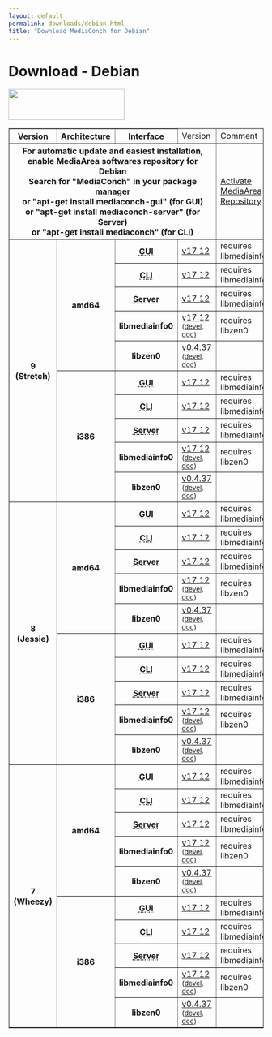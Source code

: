 ```yaml
---
layout: default
permalink: downloads/debian.html
title: "Download MediaConch for Debian"
---
```


# Download - Debian

<img src="/MediaConch/images/Debian.png" width="229" height="61"><br />

<table border="1">
<thead>
<tr class="table-header">
    <th>Version</th>
    <th>Architecture</th>
    <th>Interface</th>
    <td>Version</td>
    <td>Comment</td>
</tr>
</thead>
<tbody>
<tr>
    <th colspan="4">For automatic update and easiest installation, enable MediaArea softwares repository for Debian<br />Search for "MediaConch" in your package manager<br />or "apt-get install mediaconch-gui" (for GUI)<br /> or "apt-get install mediaconch-server" (for Server)<br /> or "apt-get install mediaconch" (for CLI)</th>
    <td><a href='/Repos'>Activate MediaArea Repository</a></td>
</tr>
<tr>
    <th rowspan="10" id="9">9 (Stretch)</th>
    <th rowspan="5" id="9.amd64">amd64</th>
    <th><abbr title="Graphical User Interface">GUI</abbr></th>
    <td><a href="//mediaarea.net/download/binary/mediaconch-gui/17.12/mediaconch-gui_17.12-1_amd64.Debian_9.0.deb">v17.12</a></td>
    <td>requires libmediainfo0</td>
</tr>
<tr>
    <th><abbr title="Command Line Interface">CLI</abbr></th>
    <td><a href="//mediaarea.net/download/binary/mediaconch/17.12/mediaconch_17.12-1_amd64.Debian_9.0.deb">v17.12</a></td>
    <td>requires libmediainfo0</td>
</tr>
<tr>
    <th><abbr title="Server">Server</abbr></th>
    <td><a href="//mediaarea.net/download/binary/mediaconch-server/17.12/mediaconch-server_17.12-1_amd64.Debian_9.0.deb">v17.12</a></td>
    <td>requires libmediainfo0</td>
</tr>
<tr>
    <th>libmediainfo0</th>
    <td><a href="//mediaarea.net/download/binary/libmediainfo0/17.12/libmediainfo0v5_17.12-1_amd64.Debian_9.0.deb">v17.12</a> <small>(<a href="//mediaarea.net/download/binary/libmediainfo0/17.12/libmediainfo-dev_17.12-1_amd64.Debian_9.0.deb">devel</a>, <a href="//mediaarea.net/download/binary/libmediainfo0/17.12/libmediainfo-doc_17.12-1_amd64.Debian_9.0.deb">doc</a>)</small></td>
    <td>requires libzen0</td>
</tr>
<tr>
    <th>libzen0</th>
    <td><a href="//mediaarea.net/download/binary/libzen0/0.4.37/libzen0v5_0.4.37-1_amd64.Debian_9.0.deb">v0.4.37</a> <small>(<a href="//mediaarea.net/download/binary/libzen0/0.4.37/libzen-dev_0.4.37-1_amd64.Debian_9.0.deb">devel</a>, <a href="//mediaarea.net/download/binary/libzen0/0.4.37/libzen-doc_0.4.37-1_amd64.Debian_9.0.deb">doc</a>)</small></td>
    <td>&nbsp;</td>
</tr>
<tr>
    <th rowspan="5" id="9.i386">i386</th>
    <th><abbr title="Graphical User Interface">GUI</abbr></th>
    <td><a href="//mediaarea.net/download/binary/mediaconch-gui/17.12/mediaconch-gui_17.12-1_i386.Debian_9.0.deb">v17.12</a></td>
    <td>requires libmediainfo0</td>
</tr>
<tr>
    <th><abbr title="Command Line Interface">CLI</abbr></th>
    <td><a href="//mediaarea.net/download/binary/mediaconch/17.12/mediaconch_17.12-1_i386.Debian_9.0.deb">v17.12</a></td>
    <td>requires libmediainfo0</td>
</tr>
<tr>
    <th><abbr title="Server">Server</abbr></th>
    <td><a href="//mediaarea.net/download/binary/mediaconch-server/17.12/mediaconch-server_17.12-1_i386.Debian_9.0.deb">v17.12</a></td>
    <td>requires libmediainfo0</td>
</tr>
<tr>
    <th>libmediainfo0</th>
    <td><a href="//mediaarea.net/download/binary/libmediainfo0/17.12/libmediainfo0v5_17.12-1_i386.Debian_9.0.deb">v17.12</a> <small>(<a href="//mediaarea.net/download/binary/libmediainfo0/17.12/libmediainfo-dev_17.12-1_i386.Debian_9.0.deb">devel</a>, <a href="//mediaarea.net/download/binary/libmediainfo0/17.12/libmediainfo-doc_17.12-1_i386.Debian_9.0.deb">doc</a>)</small></td>
    <td>requires libzen0</td>
</tr>
<tr>
    <th>libzen0</th>
    <td><a href="//mediaarea.net/download/binary/libzen0/0.4.37/libzen0v5_0.4.37-1_i386.Debian_9.0.deb">v0.4.37</a> <small>(<a href="//mediaarea.net/download/binary/libzen0/0.4.37/libzen-dev_0.4.37-1_i386.Debian_9.0.deb">devel</a>, <a href="//mediaarea.net/download/binary/libzen0/0.4.37/libzen-doc_0.4.37-1_i386.Debian_9.0.deb">doc</a>)</small></td>
    <td>&nbsp;</td>
</tr>
<tr>
    <th rowspan="10" id="8">8 (Jessie)</th>
    <th rowspan="5" id="8.amd64">amd64</th>
    <th><abbr title="Graphical User Interface">GUI</abbr></th>
    <td><a href="//mediaarea.net/download/binary/mediaconch-gui/17.12/mediaconch-gui_17.12-1_amd64.Debian_8.0.deb">v17.12</a></td>
    <td>requires libmediainfo0</td>
</tr>
<tr>
    <th><abbr title="Command Line Interface">CLI</abbr></th>
    <td><a href="//mediaarea.net/download/binary/mediaconch/17.12/mediaconch_17.12-1_amd64.Debian_8.0.deb">v17.12</a></td>
    <td>requires libmediainfo0</td>
</tr>
<tr>
    <th><abbr title="Server">Server</abbr></th>
    <td><a href="//mediaarea.net/download/binary/mediaconch-server/17.12/mediaconch-server_17.12-1_amd64.Debian_8.0.deb">v17.12</a></td>
    <td>requires libmediainfo0</td>
</tr>
<tr>
    <th>libmediainfo0</th>
    <td><a href="//mediaarea.net/download/binary/libmediainfo0/17.12/libmediainfo0_17.12-1_amd64.Debian_8.0.deb">v17.12</a> <small>(<a href="//mediaarea.net/download/binary/libmediainfo0/17.12/libmediainfo-dev_17.12-1_amd64.Debian_8.0.deb">devel</a>, <a href="//mediaarea.net/download/binary/libmediainfo0/17.12/libmediainfo-doc_17.12-1_amd64.Debian_8.0.deb">doc</a>)</small></td>
    <td>requires libzen0</td>
</tr>
<tr>
    <th>libzen0</th>
    <td><a href="//mediaarea.net/download/binary/libzen0/0.4.37/libzen0_0.4.37-1_amd64.Debian_8.0.deb">v0.4.37</a> <small>(<a href="//mediaarea.net/download/binary/libzen0/0.4.37/libzen-dev_0.4.37-1_amd64.Debian_8.0.deb">devel</a>, <a href="//mediaarea.net/download/binary/libzen0/0.4.37/libzen-doc_0.4.37-1_amd64.Debian_8.0.deb">doc</a>)</small></td>
    <td>&nbsp;</td>
</tr>
<tr>
    <th rowspan="5" id="8.i386">i386</th>
    <th><abbr title="Graphical User Interface">GUI</abbr></th>
    <td><a href="//mediaarea.net/download/binary/mediaconch-gui/17.12/mediaconch-gui_17.12-1_i386.Debian_8.0.deb">v17.12</a></td>
    <td>requires libmediainfo0</td>
</tr>
<tr>
    <th><abbr title="Command Line Interface">CLI</abbr></th>
    <td><a href="//mediaarea.net/download/binary/mediaconch/17.12/mediaconch_17.12-1_i386.Debian_8.0.deb">v17.12</a></td>
    <td>requires libmediainfo0</td>
</tr>
<tr>
    <th><abbr title="Server">Server</abbr></th>
    <td><a href="//mediaarea.net/download/binary/mediaconch-server/17.12/mediaconch-server_17.12-1_i386.Debian_8.0.deb">v17.12</a></td>
    <td>requires libmediainfo0</td>
</tr>
<tr>
    <th>libmediainfo0</th>
    <td><a href="//mediaarea.net/download/binary/libmediainfo0/17.12/libmediainfo0_17.12-1_i386.Debian_8.0.deb">v17.12</a> <small>(<a href="//mediaarea.net/download/binary/libmediainfo0/17.12/libmediainfo-dev_17.12-1_i386.Debian_8.0.deb">devel</a>, <a href="//mediaarea.net/download/binary/libmediainfo0/17.12/libmediainfo-doc_17.12-1_i386.Debian_8.0.deb">doc</a>)</small></td>
    <td>requires libzen0</td>
</tr>
<tr>
    <th>libzen0</th>
    <td><a href="//mediaarea.net/download/binary/libzen0/0.4.37/libzen0_0.4.37-1_i386.Debian_8.0.deb">v0.4.37</a> <small>(<a href="//mediaarea.net/download/binary/libzen0/0.4.37/libzen-dev_0.4.37-1_i386.Debian_8.0.deb">devel</a>, <a href="//mediaarea.net/download/binary/libzen0/0.4.37/libzen-doc_0.4.37-1_i386.Debian_8.0.deb">doc</a>)</small></td>
    <td>&nbsp;</td>
</tr>
<tr>
    <th rowspan="10" id="7">7 (Wheezy)</th>
    <th rowspan="5" id="7.amd64">amd64</th>
    <th><abbr title="Graphical User Interface">GUI</abbr></th>
    <td><a href="//mediaarea.net/download/binary/mediaconch-gui/17.12/mediaconch-gui_17.12-1_amd64.Debian_7.0.deb">v17.12</a></td>
    <td>requires libmediainfo0</td>
</tr>
<tr>
    <th><abbr title="Command Line Interface">CLI</abbr></th>
    <td><a href="//mediaarea.net/download/binary/mediaconch/17.12/mediaconch_17.12-1_amd64.Debian_7.0.deb">v17.12</a></td>
    <td>requires libmediainfo0</td>
</tr>
<tr>
    <th><abbr title="Server">Server</abbr></th>
    <td><a href="//mediaarea.net/download/binary/mediaconch-server/17.12/mediaconch-server_17.12-1_amd64.Debian_7.0.deb">v17.12</a></td>
    <td>requires libmediainfo0</td>
</tr>
<tr>
    <th>libmediainfo0</th>
    <td><a href="//mediaarea.net/download/binary/libmediainfo0/17.12/libmediainfo0_17.12-1_amd64.Debian_7.0.deb">v17.12</a> <small>(<a href="//mediaarea.net/download/binary/libmediainfo0/17.12/libmediainfo-dev_17.12-1_amd64.Debian_7.0.deb">devel</a>, <a href="//mediaarea.net/download/binary/libmediainfo0/17.12/libmediainfo-doc_17.12-1_amd64.Debian_7.0.deb">doc</a>)</small></td>
    <td>requires libzen0</td>
</tr>
<tr>
    <th>libzen0</th>
    <td><a href="//mediaarea.net/download/binary/libzen0/0.4.37/libzen0_0.4.37-1_amd64.Debian_7.0.deb">v0.4.37</a> <small>(<a href="//mediaarea.net/download/binary/libzen0/0.4.37/libzen-dev_0.4.37-1_amd64.Debian_7.0.deb">devel</a>, <a href="//mediaarea.net/download/binary/libzen0/0.4.37/libzen-doc_0.4.37-1_amd64.Debian_7.0.deb">doc</a>)</small></td>
    <td>&nbsp;</td>
</tr>
<tr>
    <th rowspan="5" id="7.i386">i386</th>
    <th><abbr title="Graphical User Interface">GUI</abbr></th>
    <td><a href="//mediaarea.net/download/binary/mediaconch-gui/17.12/mediaconch-gui_17.12-1_i386.Debian_7.0.deb">v17.12</a></td>
    <td>requires libmediainfo0</td>
</tr>
<tr>
    <th><abbr title="Command Line Interface">CLI</abbr></th>
    <td><a href="//mediaarea.net/download/binary/mediaconch/17.12/mediaconch_17.12-1_i386.Debian_7.0.deb">v17.12</a></td>
    <td>requires libmediainfo0</td>
</tr>
<tr>
    <th><abbr title="Server">Server</abbr></th>
    <td><a href="//mediaarea.net/download/binary/mediaconch-server/17.12/mediaconch-server_17.12-1_i386.Debian_7.0.deb">v17.12</a></td>
    <td>requires libmediainfo0</td>
</tr>
<tr>
    <th>libmediainfo0</th>
    <td><a href="//mediaarea.net/download/binary/libmediainfo0/17.12/libmediainfo0_17.12-1_i386.Debian_7.0.deb">v17.12</a> <small>(<a href="//mediaarea.net/download/binary/libmediainfo0/17.12/libmediainfo-dev_17.12-1_i386.Debian_7.0.deb">devel</a>, <a href="//mediaarea.net/download/binary/libmediainfo0/17.12/libmediainfo-doc_17.12-1_i386.Debian_7.0.deb">doc</a>)</small></td>
    <td>requires libzen0</td>
</tr>
<tr>
    <th>libzen0</th>
    <td><a href="//mediaarea.net/download/binary/libzen0/0.4.37/libzen0_0.4.37-1_i386.Debian_7.0.deb">v0.4.37</a> <small>(<a href="//mediaarea.net/download/binary/libzen0/0.4.37/libzen-dev_0.4.37-1_i386.Debian_7.0.deb">devel</a>, <a href="//mediaarea.net/download/binary/libzen0/0.4.37/libzen-doc_0.4.37-1_i386.Debian_7.0.deb">doc</a>)</small></td>
    <td>&nbsp;</td>
</tr>
</tbody>
</table>
